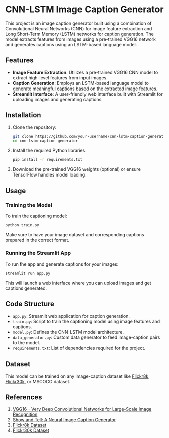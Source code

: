 
# CNN-LSTM Image Caption Generator

This project is an image caption generator built using a combination of Convolutional Neural Networks (CNN) for image feature extraction and Long Short-Term Memory (LSTM) networks for caption generation. The model extracts features from images using a pre-trained VGG16 network and generates captions using an LSTM-based language model.

## Features

- **Image Feature Extraction**: Utilizes a pre-trained VGG16 CNN model to extract high-level features from input images.
- **Caption Generation**: Employs an LSTM-based language model to generate meaningful captions based on the extracted image features.
- **Streamlit Interface**: A user-friendly web interface built with Streamlit for uploading images and generating captions.

## Installation

1. Clone the repository:

    ```bash
    git clone https://github.com/your-username/cnn-lstm-caption-generator.git
    cd cnn-lstm-caption-generator
    ```

2. Install the required Python libraries:

    ```bash
    pip install -r requirements.txt
    ```

3. Download the pre-trained VGG16 weights (optional) or ensure TensorFlow handles model loading.

## Usage

### Training the Model

To train the captioning model:

```bash
python train.py
```

Make sure to have your image dataset and corresponding captions prepared in the correct format.

### Running the Streamlit App

To run the app and generate captions for your images:

```bash
streamlit run app.py
```

This will launch a web interface where you can upload images and get captions generated.

## Code Structure

- `app.py`: Streamlit web application for caption generation.
- `train.py`: Script to train the captioning model using image features and captions.
- `model.py`: Defines the CNN-LSTM model architecture.
- `data_generator.py`: Custom data generator to feed image-caption pairs to the model.
- `requirements.txt`: List of dependencies required for the project.

## Dataset

This model can be trained on any image-caption dataset like [Flickr8k](https://www.kaggle.com/adityajn105/flickr8k), [Flickr30k](https://www.kaggle.com/hsankesara/flickr-image-dataset), or MSCOCO dataset.

## References

1. [VGG16 - Very Deep Convolutional Networks for Large-Scale Image Recognition](https://arxiv.org/abs/1409.1556)
2. [Show and Tell: A Neural Image Caption Generator](https://arxiv.org/abs/1411.4555)
3. [Flickr8k Dataset](https://www.kaggle.com/adityajn105/flickr8k)
4. [Flickr30k Dataset](https://www.kaggle.com/hsankesara/flickr-image-dataset)

